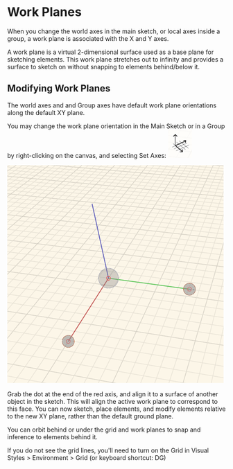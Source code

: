 # Work Planes
 

When you change the world axes in the main sketch, or local axes inside a group, a work plane is associated with the X and Y axes. 

A work plane is a virtual 2-dimensional surface used as a base plane for sketching elements. This work plane stretches out to infinity and provides a surface to sketch on without snapping to elements behind/below it.

## Modifying Work Planes

The world axes and and Group axes have default work plane orientations along the default XY plane.

You may change the work plane orientation in the Main Sketch or in a Group by right-clicking on the canvas, and selecting Set Axes: ![](Images/GUID-D035D02F-480D-44A2-AE80-4B4FBF3A6117-low.png)

![](Images/GUID-35918BD8-0867-423B-A6E6-A4960F6D6DD8-low.png)


Grab the dot at the end of the red axis, and align it to a surface of another object in the sketch. This will align the active work plane to correspond to this face. You can now sketch, place elements, and modify elements relative to the new XY plane, rather than the default ground plane. 

You can orbit behind or under the grid and work planes to snap and inference to elements behind it.

If you do not see the grid lines, you'll need to turn on the Grid in Visual Styles > Environment > Grid (or keyboard shortcut: DG)
